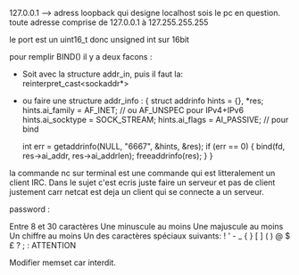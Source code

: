 127.0.0.1 --> adress loopback qui designe localhost sois le pc en question.
toute adresse comprise de 127.0.0.1 à 127.255.255.255

le port est un uint16_t donc unsigned int sur 16bit

pour remplir BIND() il y a deux facons :

- Soit avec la structure addr_in, puis il faut la: reinterpret_cast<sockaddr*>
- ou faire une structure addr_info :
{
	struct addrinfo hints = {}, *res;
	hints.ai_family = AF_INET;          // ou AF_UNSPEC pour IPv4+IPv6
	hints.ai_socktype = SOCK_STREAM;
	hints.ai_flags = AI_PASSIVE;        // pour bind

	int err = getaddrinfo(NULL, "6667", &hints, &res);
	if (err == 0)
	{
		bind(fd, res->ai_addr, res->ai_addrlen);
		freeaddrinfo(res);
	}
}






la commande nc sur terminal est une commande qui est litteralement un client IRC.
Dans le sujet c'est ecris juste faire un serveur et pas de client justement carr
netcat est deja un client qui se connecte a un serveur.

password :

Entre 8 et 30 caractères
Une minuscule au moins
Une majuscule au moins
Un chiffre au moins
Un des caractères spéciaux suivants: ! ' - _ { } [ ] ( ) @ $ £ ? ; :
ATTENTION 

Modifier memset car interdit.
